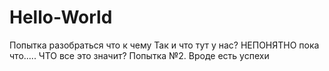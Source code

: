 # Hello-World
Попытка разобраться что к чему
Так и что тут у нас? НЕПОНЯТНО пока что.....
ЧТО все это значит?
Попытка №2. Вроде есть успехи
